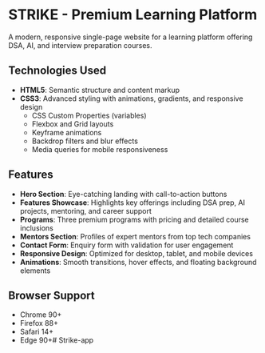 # STRIKE - Premium Learning Platform

A modern, responsive single-page website for a learning platform offering DSA, AI, and interview preparation courses.

## Technologies Used

- **HTML5**: Semantic structure and content markup
- **CSS3**: Advanced styling with animations, gradients, and responsive design
  - CSS Custom Properties (variables)
  - Flexbox and Grid layouts
  - Keyframe animations
  - Backdrop filters and blur effects
  - Media queries for mobile responsiveness

## Features

- **Hero Section**: Eye-catching landing with call-to-action buttons
- **Features Showcase**: Highlights key offerings including DSA prep, AI projects, mentoring, and career support
- **Programs**: Three premium programs with pricing and detailed course inclusions
- **Mentors Section**: Profiles of expert mentors from top tech companies
- **Contact Form**: Enquiry form with validation for user engagement
- **Responsive Design**: Optimized for desktop, tablet, and mobile devices
- **Animations**: Smooth transitions, hover effects, and floating background elements

## Browser Support

- Chrome 90+
- Firefox 88+
- Safari 14+
- Edge 90+#   S t r i k e - a p p  
 